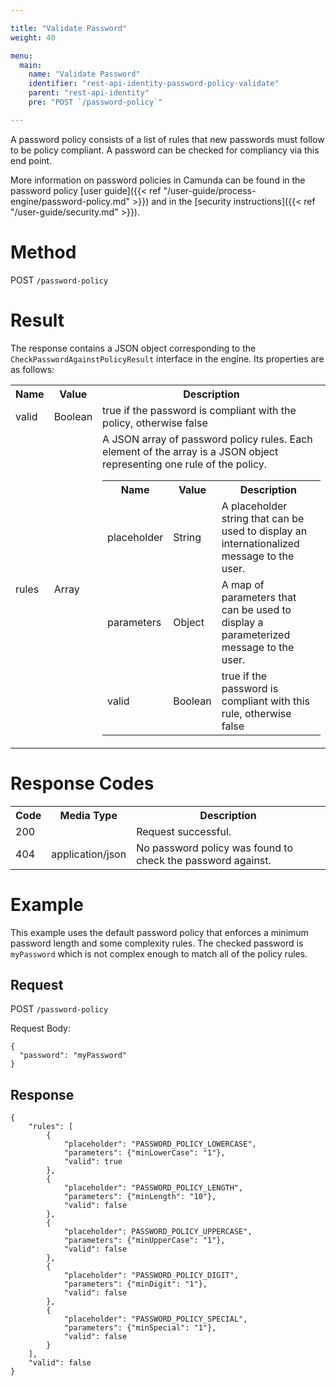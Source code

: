 ```yaml
---

title: "Validate Password"
weight: 40

menu:
  main:
    name: "Validate Password"
    identifier: "rest-api-identity-password-policy-validate"
    parent: "rest-api-identity"
    pre: "POST `/password-policy`"

---
```

A password policy consists of a list of rules that new passwords must follow to be policy compliant. A password can be checked for compliancy via this end point.

More information on password policies in Camunda can be found in the password policy [user guide]({{< ref "/user-guide/process-engine/password-policy.md" >}}) and in the [security instructions]({{< ref "/user-guide/security.md" >}}).

# Method

POST `/password-policy`

# Result

The response contains a JSON object corresponding to the `CheckPasswordAgainstPolicyResult` interface in the engine.
Its properties are as follows:

<table class="table table-striped">
  <tr>
    <th>Name</th>
    <th>Value</th>
    <th>Description</th>
  </tr>
  <tr>
    <td>valid</td>
    <td>Boolean</td>
    <td>true if the password is compliant with the policy, otherwise false</td>
  <tr>
    <td>rules</td>
    <td>Array</td>
    <td>A JSON array of password policy rules. Each element of the array is a JSON object representing one rule of the policy.
    <table class="table table-striped">
      <tr>
        <th>Name</th>
        <th>Value</th>
        <th>Description</th>
      </tr>
      <tr>
        <td>placeholder</td>
        <td>String</td>
        <td>A placeholder string that can be used to display an internationalized message to the user.</td>
      </tr>
      <tr>
        <td>parameters</td>
        <td>Object</td>
        <td>A map of parameters that can be used to display a parameterized message to the user.</td>
      </tr>
      <tr>
        <td>valid</td>
        <td>Boolean</td>
        <td>true if the password is compliant with this rule, otherwise false</td>
      </tr>
    </table>
    </td>
  </tr>
</table>

# Response Codes

<table class="table table-striped">
  <tr>
    <th>Code</th>
    <th>Media Type</th>
    <th>Description</th>
  </tr>
  <tr>
    <td>200</td>
    <td></td>
    <td>Request successful.</td>
  </tr>
  <tr>
    <td>404</td>
    <td>application/json</td>
    <td>No password policy was found to check the password against.</td>
  </tr>
</table>

# Example

This example uses the default password policy that enforces a minimum password length and some complexity rules. The checked password is `myPassword` which is not complex enough to match all of the policy rules.

## Request

POST `/password-policy`

Request Body:
```
{
  "password": "myPassword"
}
```

## Response
```
{
    "rules": [
        {
            "placeholder": "PASSWORD_POLICY_LOWERCASE",
            "parameters": {"minLowerCase": "1"},
            "valid": true
        },
        {
            "placeholder": "PASSWORD_POLICY_LENGTH",
            "parameters": {"minLength": "10"},
            "valid": false
        },
        {
            "placeholder": PASSWORD_POLICY_UPPERCASE",
            "parameters": {"minUpperCase": "1"},
            "valid": false
        },
        {
            "placeholder": "PASSWORD_POLICY_DIGIT",
            "parameters": {"minDigit": "1"},
            "valid": false
        },
        {
            "placeholder": "PASSWORD_POLICY_SPECIAL",
            "parameters": {"minSpecial": "1"},
            "valid": false
        }
    ],
    "valid": false
}
```